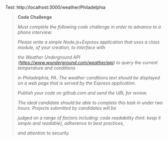 Test: http://localhost:3000/weather/Philadelphia

> 
>
> **Code Challenge**
>
> *Must complete the following code challenge in order to advance to a phone interview:*
>
>  
>
> *Please write a simple Node.js+Express application that uses a class module, of your creation, to interface with*
>
> *the Weather Underground API (https://www.wunderground.com/weather/api) to query the current temperature and conditions*
>
> *in Philadelphia, PA. The weather conditions text should be displayed on a web page that is served by the Express application.*
>
> *Publish your code on github.com and send the URL for review.*
>
>  
>
> *The ideal candidate should be able to complete this task in under two hours. Projects submitted by candidates will be*
>
> *judged on a range of factors including: code readability (hint: keep it simple and readable), adherence to best practices,*
>
> *and attention to security.*